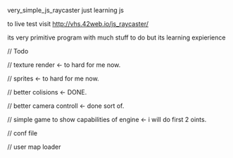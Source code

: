 very_simple_js_raycaster
just learning js

to live test visit http://vhs.42web.io/js_raycaster/

its very primitive program with much stuff to do but its learning expierience

// Todo 

// texture render                               <- to hard for me now.

// sprites                                      <- to hard for me now.

// better colisions                             <- DONE.

// better camera controll                       <- done sort of.

// simple game to show capabilities of engine   <- i will do first 2 oints.

// conf file

// user map loader